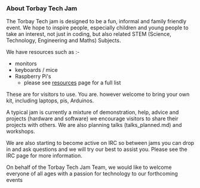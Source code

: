 ### About Torbay Tech Jam      

The Torbay Tech jam is designed to be a fun, informal and family friendly event.   We hope to inspire 
people,  especially children and young people to take an interest, not just in coding, but also related STEM (Science, Technology, Engineering and Maths) Subjects.

We have resources such as :-

* monitors
* keyboards / mice
* Raspberry Pi's 
	* please see [resources](resources.md) page for a full list

These are for visitors to use.  You are. however welcome to bring your own kit, including laptops, pis, Arduinos. 

A typical jam is currently a mixture of demonstration, help, advice and projects (hardware and software) we encourage visitors to share their projects with others.   We are also planning talks (talks_planned.md) and workshops. 

We are also starting to become active on IRC so between jams you can drop in and ask questions and we will try our best to assist you.  Please see the IRC page for more information.

On behalf of the Torbay Tech Jam Team, we would like to welcome everyone of all ages with a passion for technology to our forthcoming events

 

